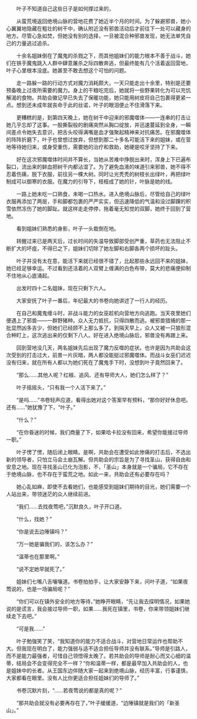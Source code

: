 　　叶子不知道自己这些日子是如何撑过来的，

　　从蛮荒境返回绝境山脉的营地花费了她近半个月的时间。为了躲避邪兽，她小心翼翼地隐藏在粗壮的树干中，确认附近没有邪兽活动后才前往下一处可以藏身的地方。尽管心急如焚，但她没有别的选择，一旦被混合种邪兽发现，她无法单凭自己的力量逃过追杀。

　　十余名姐妹倒在了魔鬼的杀戮之下，而其他姐妹们的能力根本不善于战斗，她们在铁手魔鬼跳入人群中肆意屠杀之际四散奔逃，但最终能有几个活着返回营地，叶子心里根本没底。她甚至不敢去想这个可怕的问题。

　　走一路躲一路的行动方式对魔力消耗颇大，一天只能走出十余里，特别是还要预备晚上过夜所需要的魔力。身上的干粮吃完后，她就将一些野果转化为可以充饥解渴的食物。共助会徽记早已失去了保暖功能，她只能用树皮将自己包裹得更紧一点。想到还未成年就丧命于此的丝诺，叶子的眼泪便止不住滑落下来。

　　更糟糕的是，到第四天晚上，她在树干中迎来的邪魔噬体——一连串的打击让她几乎忘却了这事。一股撕裂般的剧痛突然从胸口绽放，并迅速蔓延到全身，一瞬间差点令她失去意识，把舌头咬得满嘴是血才强聚起精神来对抗痛苦。在邪魔噬体的阵阵折磨下，叶子也曾想过放弃，但想到那二十多名可能活下来的姐妹，或在营地等待她归来，或身受重伤，需要她的治疗和救助，她硬是咬牙坚持了下来。

　　好在这次邪魔噬体时间并不算长，当她从苦难中挣脱出来时，浑身上下已遍布裂口，流出来的鲜血把树干内都沾湿了。为了避免血液的味道引来邪兽，她不得不忍着伤痛，脱下衣服，前往另一棵大树。同时让光秃秃的树枝长出绿叶，再把绿叶制成可以御寒的衣服。在魔力的引导下，枝桠成了她的针，叶脉是她的线。

　　一路上她未吃一口熟食，未喝一口热水。进入绝境山脉后，尽管给自己的绿叶衣服再添加了两层，手和脚都包裹的严严实实，但迅速降低的气温和没过脚踝的积雪依然冻伤了她的脚趾。就这样走走停停，拖着毫无知觉的双脚，她终于回到了营地。

　　看到姐妹们熟悉的身影，叶子一头栽倒在地。

　　转醒过来已是两天后，过长时间的失温导致脚部受创严重，草药也无法阻止不断扩大的坏疽，不得已之下，姐妹们切除了她左脚和右脚各两个损坏的趾头。

　　叶子并没有太在意，能活下来就已经很不错了，比起那些永远回不来的姐妹，她已经足够幸运。不过看到还活着的人双臂上缠满的白色布带，莫大的悲痛便抑制不住地从心底涌起。

　　出发时四十二名姐妹，现在只剩下六人。

　　大家安抚了叶子一番后，年纪最大的书卷向她讲述了一行人的经历。

　　在自己和魔鬼缠斗时，非战斗能力的女巫趁机向营地方向逃跑。当天夜里她们便遇上了邪兽——一群野猪种。众人无力抵抗，只得四散而逃。被邪兽猎捕的那一批显然凶多吉少，但她们已经顾不上那么多了。到隔天早上，众人又被一只狼形混合种盯上，这次逃出来的仅剩下八人。好在进入绝境山脉后，邪兽没有再跟上来。

　　回到营地没几天，两名姐妹先后出现了魔力反噬的症状。也许是因为共助会这次受到的打击过大，前景一片灰暗，两人都没能挺过邪魔噬体。而战斗女巫们迟迟没有归来，就在所有人都以为她们死在了魔鬼手下时，没想到叶子竟然回来了。

　　“那么……其他人呢？红椒、追风、还有导师大人，她们怎么样了？”

　　叶子摇摇头，“只有我一个人活下来了。”

　　“是吗……”书卷轻声应道，看得出她对这个答案早有预料，“那你好好休息吧。还有……”她犹豫了下，“叶子。”

　　“什么？”

　　“在你昏迷的时候，我们商量了下，如果哈卡拉没有回来，希望你能接过导师一职。”

　　叶子愣了愣，随后闭上眼睛。是啊，共助会在遭受如此惨痛的打击后，不选出新的领导者，只怕立马会土崩瓦解。但共助会的宗旨是为了寻找圣山，获得自由和安息之地。现在寻找圣山已化为泡影，不，「圣山」本身就是一个骗局，它不存在于绝境山脉，也不存在于蛮荒之地。如此一来，共助会还有必要存在吗？

　　她心乱如麻，即使不去看她们，也能感受到姐妹们期待的目光，她们需要一个人站出来，带领迷茫的众人继续前进。

　　“我们……去找夜莺吧，”沉默良久，叶子开口道。

　　“什么，找她？”

　　“你是说去边陲镇吗？”

　　“万一她是骗我们的，该怎么办？”

　　“温蒂也在那里啊。”

　　“说不定她早就死了。”

　　姐妹们七嘴八舌嚷嚷道。书卷拍拍手，让大家安静下来，问叶子道，“如果夜莺说的，也是一场骗局呢？”

　　“你们可以在镇外安全的地方等待，”她睁开眼睛，“先让我去探明情况，如果她说的是谎言，我会接过导师一职，如果……我死在镇里，书卷，你来带领姐妹们继续走下去吧。”

　　“可是我……”

　　叶子勉强笑了笑，“我知道你的能力不适合战斗，对营地日常运作也帮助不大。但我现在明白了，能力强弱与适不适合担任导师并没有联系。”导师是引路人，而不是能力最强者，可惜自己领悟得太晚了。若共助会的导师是耐心而又心细的温蒂，结局会不会变得完全不一样？“你和温蒂一样，都是最早加入共助会的人，也是姐妹中的长者。从王国东边伴随大家一起来到绝境山脉，经历丰富，行事谨慎，大家都看在眼里。没有人比你更适合担任姐妹们的导师了。”

　　书卷沉默片刻，“……若夜莺说的都是真的呢？”

　　“那共助会就没有必要再存在了，”叶子缓缓道，“边陲镇就是我们的「新圣山」。”
